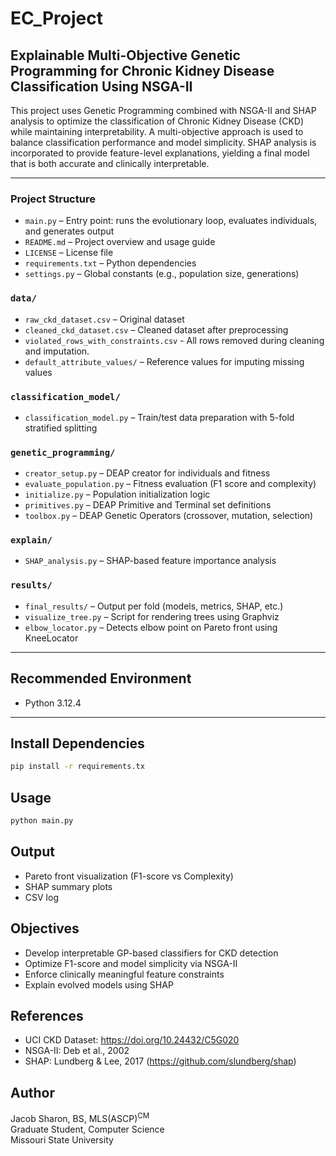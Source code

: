 # EC_Project

## Explainable Multi-Objective Genetic Programming for Chronic Kidney Disease Classification Using NSGA-II

This project uses Genetic Programming combined with NSGA-II and SHAP analysis to optimize the classification of Chronic Kidney Disease (CKD) while maintaining interpretability. A multi-objective approach is used to balance classification performance and model simplicity. SHAP analysis is incorporated to provide feature-level explanations, yielding a final model that is both accurate and clinically interpretable.

---

### Project Structure

- `main.py` – Entry point: runs the evolutionary loop, evaluates individuals, and generates output  
- `README.md` – Project overview and usage guide  
- `LICENSE` – License file  
- `requirements.txt` – Python dependencies  
- `settings.py` – Global constants (e.g., population size, generations)  

### `data/`
- `raw_ckd_dataset.csv` – Original dataset  
- `cleaned_ckd_dataset.csv` – Cleaned dataset after preprocessing 
- `violated_rows_with_constraints.csv` - All rows removed during cleaning and imputation. 
- `default_attribute_values/` – Reference values for imputing missing values  

### `classification_model/`
- `classification_model.py` – Train/test data preparation with 5-fold stratified splitting  

### `genetic_programming/`
- `creator_setup.py` – DEAP creator for individuals and fitness  
- `evaluate_population.py` – Fitness evaluation (F1 score and complexity)  
- `initialize.py` – Population initialization logic  
- `primitives.py` – DEAP Primitive and Terminal set definitions  
- `toolbox.py` – DEAP Genetic Operators (crossover, mutation, selection)  

### `explain/`
- `SHAP_analysis.py` – SHAP-based feature importance analysis  

### `results/`
- `final_results/` – Output per fold (models, metrics, SHAP, etc.)  
- `visualize_tree.py` – Script for rendering trees using Graphviz  
- `elbow_locator.py` – Detects elbow point on Pareto front using KneeLocator  

---

## Recommended Environment

- Python 3.12.4

---

## Install Dependencies

```bash
pip install -r requirements.tx
```

## Usage
```bash
python main.py
```

## Output
- Pareto front visualization (F1-score vs Complexity)
- SHAP summary plots
- CSV log

## Objectives 
- Develop interpretable GP-based classifiers for CKD detection
- Optimize F1-score and model simplicity via NSGA-II
- Enforce clinically meaningful feature constraints
- Explain evolved models using SHAP

## References
- UCI CKD Dataset: https://doi.org/10.24432/C5G020
- NSGA-II: Deb et al., 2002
- SHAP: Lundberg & Lee, 2017 (https://github.com/slundberg/shap)

## Author
Jacob Sharon, BS, MLS(ASCP)<sup>CM</sup>  
Graduate Student, Computer Science  
Missouri State University
